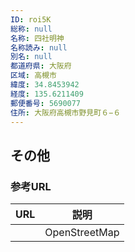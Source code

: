 ```yaml
---
ID: roi5K
総称: null
名称: 四社明神
名称読み: null
別名: null
都道府県: 大阪府
区域: 高槻市
緯度: 34.8453942
経度: 135.6211409
郵便番号: 5690077
住所: 大阪府高槻市野見町６−６
---
```


## その他

### 参考URL

| URL | 説明          |
| --- | ------------- |
|     | OpenStreetMap |

